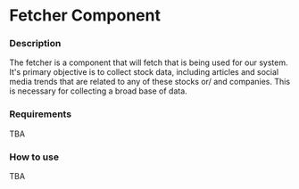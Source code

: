 # Fetcher Component
### Description
The fetcher is a component that will fetch that is being used for our system. It's primary objective is to collect stock data, including articles and social media trends that are related to any of these stocks or/ and companies. This is necessary for collecting a broad base of data.
### Requirements
TBA
### How to use
TBA